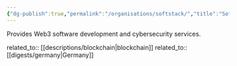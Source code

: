 ```yaml
---
{"dg-publish":true,"permalink":"/organisations/softstack/","title":"Softstack"}
---
```



Provides Web3 software development and cybersecurity services.

related_to:: [[descriptions/blockchain\|blockchain]]
related_to:: [[digests/germany\|Germany]]
